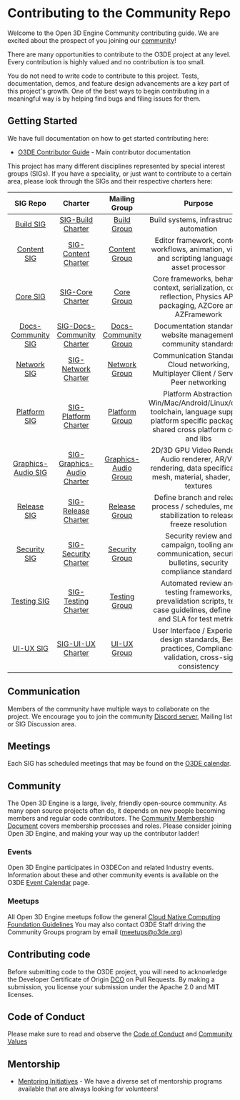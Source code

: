 # Contributing to the Community Repo

Welcome to the Open 3D Engine Community contributing guide. We are excited about the prospect of you joining our [community](https://github.com/o3de/community)!

There are many opportunities to contribute to the O3DE project at any level. Every contribution is highly valued and no contribution is too small.

You do not need to write code to contribute to this project. Tests, documentation, demos, and feature design advancements are a key part of this project's growth. One of the best ways to begin contributing in a meaningful way is by helping find bugs and filing issues for them.

## Getting Started

We have full documentation on how to get started contributing here:
- [O3DE Contributor Guide](https://o3de.org/docs/contributing/) - Main contributor documentation


This project has many different disciplines represented by special interest groups (SIGs). If you have a speciality, or just want to contribute to a certain area, please look through the SIGs and their respective charters here:

| SIG Repo | Charter | Mailing Group |                                                                     Purpose                                                                     |
| :---: | :---: | :---: |:-----------------------------------------------------------------------------------------------------------------------------------------------:|
| [Build SIG](https://github.com/o3de/sig-build/tree/main/) | [SIG-Build Charter](https://github.com/o3de/sig-build/tree/main/governance/SIG%20Build%20Charter.md) | [Build Group](https://lists.o3de.org/g/sig-build) |                                                    Build systems, infrastructure, automation                                                    |
| [Content SIG](https://github.com/o3de/sig-content/tree/main/) | [SIG-Content Charter](https://github.com/o3de/sig-content/tree/main/governance/SIG%20Content%20Creation%20Charter.md) | [Content Group](https://lists.o3de.org/g/sig-content) |                         Editor framework, content workflows, animation, visual and scripting languages, asset processor                         |
| [Core SIG](https://github.com/o3de/sig-core/tree/main/) | [SIG-Core Charter](https://github.com/o3de/sig-core/tree/main/governance/SIG%20Core%20Charter.md) | [Core Group](https://lists.o3de.org/g/sig-core) |                Core frameworks, behavior context, serialization, code reflection, Physics API, packaging, AZCore and AZFramework                |
| [Docs-Community SIG](https://github.com/o3de/sig-docs-community/tree/main/) | [SIG-Docs-Community Charter](https://github.com/o3de/sig-docs-community/tree/main/governance/charter.md) | [Docs-Community Group](https://lists.o3de.org/g/sig-docs-community) |                                        Documentation standards, website management, community standards                                         |
| [Network SIG](https://github.com/o3de/sig-network/tree/main/) | [SIG-Network Charter](https://github.com/o3de/sig-network/tree/main/governance/SIG%20Network%20Charter.md) | [Network Group](https://lists.o3de.org/g/sig-network) |                            Communication Standards, Cloud networking, Multiplayer Client / Server / Peer networking                             |
| [Platform SIG](https://github.com/o3de/sig-platform/tree/main/) | [SIG-Platform Charter](https://github.com/o3de/sig-platform/tree/main/governance/SIG%20Platform%20Charter.md) | [Platform Group](https://lists.o3de.org/g/sig-platform) | Platform Abstraction, Win/Mac/Android/Linux/other toolchain, language support, platform specific packaging, shared cross platform code and libs |
| [Graphics-Audio SIG](https://github.com/o3de/sig-graphics-audio/tree/main/) | [SIG-Graphics-Audio Charter](https://github.com/o3de/sig-graphics-audio/blob/main/governance/SIG-Graphics-AudioCharter.md) | [Graphics-Audio Group](https://lists.o3de.org/g/sig-graphics-audio) |               2D/3D GPU Video Renderer, Audio renderer, AR/VR rendering, data specification mesh, material, shader, and textures                |
| [Release SIG](https://github.com/o3de/sig-release/tree/main/) | [SIG-Release Charter](https://github.com/o3de/sig-release/tree/main/governance/SIG%20Release%20Charter.md) | [Release Group](https://lists.o3de.org/g/sig-release) |                        Define branch and release process / schedules, merge stabilization to release, freeze resolution                         |
| [Security SIG](https://github.com/o3de/sig-security/tree/main/) | [SIG-Security Charter](https://github.com/o3de/sig-security/tree/main/governance/SIG%20Security%20Charter.md) | [Security Group](https://lists.o3de.org/g/sig-security) |                   Security review and campaign, tooling and communication, security bulletins, security compliance standards                    |
| [Testing SIG](https://github.com/o3de/sig-testing/tree/main/) | [SIG-Testing Charter](https://github.com/o3de/sig-testing/tree/main/governance/SIG%20Testing.md) | [Testing Group](https://lists.o3de.org/g/sig-testing) |            Automated review and testing frameworks, prevalidation scripts, test case guidelines, define KPI and SLA for test metrics            |
| [UI-UX SIG](https://github.com/o3de/sig-ui-ux/tree/main/) | [SIG-UI-UX Charter](https://github.com/o3de/sig-ui-ux/tree/main/governance/SIG%20UI-UX%20Charter.md) | [UI-UX Group](https://lists.o3de.org/g/sig-ui-ux) |                   User Interface / Experience design standards, Best practices, Compliance validation, cross-sig consistency                    |


## Communication

Members of the community have multiple ways to collaborate on the project. We encourage you to join the community [Discord server](https://discord.gg/F8jjUmpCBG), Mailing list or SIG Discussion area.

## Meetings
Each SIG has scheduled meetings that may be found on the [O3DE calendar](https://lists.o3de.org/g/o3de-calendar/calendar).

## Community

The Open 3D Engine is a large, lively, friendly open-source community. As many open source projects often do, it depends on new people becoming members and regular code contributors. The [Community Membership Document](https://github.com/o3de/community/blob/main/community-membership.md) covers membership
processes and roles. Please consider joining Open 3D Engine, and making your way
up the contributor ladder!

### Events

Open 3D Engine participates in O3DECon and related Industry events. Information about these and other community events is available on the O3DE [Event Calendar](https://lists.o3de.org/g/o3de-calendar/calendar) page.

### Meetups

All Open 3D Engine meetups follow the general [Cloud Native Computing Foundation Guidelines](https://github.com/cncf/communitygroups)
You may also contact O3DE Staff driving the Community Groups program by email (meetups@o3de.org)

## Contributing code

Before submitting code to the O3DE project, you will need to acknowledge the Developer Certificate of Origin [DCO](https://developercertificate.org/) on Pull Requests.  By making a submission, you license your submission under the Apache 2.0 and MIT licenses.


## Code of Conduct

Please make sure to read and observe the [Code of Conduct](https://github.com/o3de/community/blob/main/code-of-conduct.md) and 
[Community Values](https://github.com/o3de/community/blob/main/values.md)

## Mentorship

- [Mentoring Initiatives](https://github.com/o3de/community/tree/main/mentoring)  - We have a diverse set of mentorship programs available that are always looking for volunteers!
